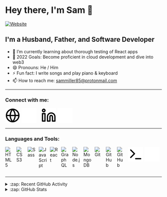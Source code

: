 # Hey there, I'm Sam 👋

[![Website](https://img.shields.io/website?label=slimrealm.com&style=for-the-badge&url=https%3A%2F%2Fslimrealm.com)](https://slimrealm.com)

## I'm a Husband, Father, and Software Developer

- 🌱 I’m currently learning about thorough testing of React apps
- 🥅 2022 Goals: Become proficient in cloud development and dive into web3
- 😄 Pronouns: He / Him
- ⚡ Fun fact: I write songs and play piano & keyboard
- 📫 How to reach me: sammiller85@protonmail.com

---

### Connect with me:

[![website](./img/globe-light.svg)](https://slimrealm.com#gh-light-mode-only)
[![website](./img/globe-dark.svg)](https://slimrealm.com#gh-dark-mode-only)
&nbsp;&nbsp;
[![website](./img/linkedin-light.svg)](https://linkedin.com/in/sam-miller-info#gh-light-mode-only)
[![website](./img/linkedin-dark.svg)](https://linkedin.com/in/sam-miller-info#gh-dark-mode-only)

---

### Languages and Tools:

<img align="left" alt="HTML5" width="26px" src="https://cdn.jsdelivr.net/gh/devicons/devicon/icons/html5/html5-original.svg" style="padding-right:10px;" />
<img align="left" alt="CSS3" width="26px" src="https://cdn.jsdelivr.net/gh/devicons/devicon/icons/css3/css3-original.svg" style="padding-right:10px;" />
<img align="left" alt="Sass" width="26px" src="https://cdn.jsdelivr.net/gh/devicons/devicon/icons/sass/sass-original.svg" style="padding-right:10px;" />
<img align="left" alt="JavaScript" width="26px" src="https://cdn.jsdelivr.net/gh/devicons/devicon/icons/javascript/javascript-original.svg" style="padding-right:10px;" />
<img align="left" alt="React" width="26px" src="https://cdn.jsdelivr.net/gh/devicons/devicon/icons/react/react-original.svg" style="padding-right:10px;" />
<img align="left" alt="GraphQL" width="26px" src="https://cdn.jsdelivr.net/gh/devicons/devicon/icons/graphql/graphql-plain.svg" style="padding-right:10px;" />
<img align="left" alt="Node.js" width="26px" src="https://cdn.jsdelivr.net/gh/devicons/devicon/icons/nodejs/nodejs-original.svg" style="padding-right:10px;" />
<img align="left" alt="MongoDB" width="26px" src="https://cdn.jsdelivr.net/gh/devicons/devicon/icons/mongodb/mongodb-original.svg" style="padding-right:10px;" />
<img align="left" alt="Git" width="26px" src="https://cdn.jsdelivr.net/gh/devicons/devicon/icons/git/git-original.svg" style="padding-right:10px;" />
<!-- <img align="left" alt="GitHub" width="26px" src="https://user-images.githubusercontent.com/3369400/139447912-e0f43f33-6d9f-45f8-be46-2df5bbc91289.png" style="padding-right:10px;" />
<img align="left" alt="GitHub" width="26px" src="https://user-images.githubusercontent.com/3369400/139448065-39a229ba-4b06-434b-bc67-616e2ed80c8f.png" style="padding-right:10px;" /> -->

[<img align="left" alt="GitHub" width="26px" src="https://user-images.githubusercontent.com/3369400/139448065-39a229ba-4b06-434b-bc67-616e2ed80c8f.png" style="padding-right:10px;" />](https://slimrealm.com#gh-light-mode-only)
[<img align="left" alt="GitHub" width="26px" src="https://user-images.githubusercontent.com/3369400/139447912-e0f43f33-6d9f-45f8-be46-2df5bbc91289.png" style="padding-right:10px;" />](https://slimrealm.com#gh-dark-mode-only)

<!-- [![website](https://user-images.githubusercontent.com/3369400/139447912-e0f43f33-6d9f-45f8-be46-2df5bbc91289.png)](https://linkedin.com/in/sam-miller-info#gh-light-mode-only)
[![website](https://user-images.githubusercontent.com/3369400/139448065-39a229ba-4b06-434b-bc67-616e2ed80c8f.png)](https://linkedin.com/in/sam-miller-info#gh-dark-mode-only) -->

<!-- [<img align="left" alt="Terminal" width="26px" src="./img/terminal-dark.svg" />](https://slimrealm.com#gh-dark-mode-only) -->
<!-- [<img align="left" alt="Terminal" width="26px" src="./img/terminal-light.svg" />](https://slimrealm.com#gh-light-mode-only) -->

[![website](./img/terminal-light.svg)](https://linkedin.com/in/sam-miller-info#gh-light-mode-only)
[![website](./img/terminal-dark.svg)](https://linkedin.com/in/sam-miller-info#gh-dark-mode-only)

<br />

---

<details>
  <summary>:zap: Recent GitHub Activity</summary>

<!--START_SECTION:activity-->

<!--END_SECTION:activity-->

</details>

<details>
  <summary>:zap: GitHub Stats</summary>

  <img align="left" alt="slimrealm's GitHub Stats" src="https://github-readme-stats.vercel.app/api?username=slimrealm&show_icons=true&hide_border=false&title_color=ff652f&icon_color=FFE400&bg_color=09131B&text_color=ffffff&border_color=0c1a25" />

</details>

[website]: https://slimrealm.com
[twitter]: https://twitter.com/slimrealm-dev
[linkedin]: https://linkedin.com/in/sam-miller-info
